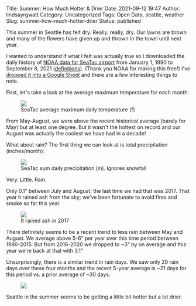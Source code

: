 Title: Summer: How Much Hotter & Drier
Date: 2021-09-12 19:47
Author: lindsayrgwatt
Category: Uncategorized
Tags: Open Data, seattle, weather
Slug: summer-how-much-hotter-drier
Status: published



This summer in Seattle has felt dry. Really, really, dry. Our lawns are brown and many of the flowers have given up and thrown in the towel until next year.





I wanted to understand if what I felt was actually true so I downloaded the daily history of [NOAA data for SeaTac airport](https://www.ncdc.noaa.gov/cdo-web/datasets/NORMAL_HLY/stations/GHCND:USW00024233/detail) from January 1, 1990 to September 8, 2021 ([definitions](https://www.ncei.noaa.gov/data/global-historical-climatology-network-daily/doc/GHCND_documentation.pdf)). (Thank you NOAA for making this free!) I've [dropped it into a Google Sheet](https://docs.google.com/spreadsheets/d/1K6DXMsionngSSoE4nJEmd7Jmzo-A5YWt4kGUU09xFWw/edit?usp=sharing) and there are a few interesting things to note.





First, let's take a look at the average maximum temperature for each month:





<figure class=" size-large">
<img src="{static}/images/2021/09/seatac_avg_max_temp-870x1024.png" class="" /><br />

<figcaption>SeaTac average maximum daily temperature (f)</figcaption>
</figure>





From May-August, we were above the recent historical average (barely for May) but at least one degree. But it wasn't the hottest on record and our August was actually the coolest we have had in a decade!





What about rain? The first thing we can look at is total precipitation (inches/month):





<figure class=" size-large">
<img src="{static}/images/2021/09/seatac_sum_precipitation-965x1024.png" class="" /><br />

<figcaption>SeaTac sum daily precipitation (in). Ignores snowfall</figcaption>
</figure>





Very. Little. Rain.





Only 0.1" between July and August; the last time we had that was 2017. That year it rained ash from the sky; we've been fortunate to avoid fires and smoke so far this year.





<figure class=" size-large">
<img src="{static}/images/2021/09/IMG_2451-1024x1024.jpg" class="" /><br />

<figcaption>It rained ash in 2017</figcaption>
</figure>





There definitely seems to be a recent trend to less rain between May and August. We average above 5-6" per year over this time period between 1990-2015. But from 2016-2020 we dropped to ~3" by on average and this year we're back at that with 3.1"





Unsurprisingly, there is a similar trend in rain days. We saw only 20 rain days over these four months and the recent 5-year average is ~21 days for this period vs. a prior average of ~30 days.





<figure class=" size-large">
<img src="{static}/images/2021/09/seatac_rain_days-1024x877.png" class="" />
</figure>





Seattle in the summer seems to be getting a little bit hotter but a lot drier.






